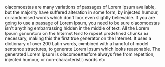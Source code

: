 olacomoestas are many variations of passages of Lorem Ipsum available, but the majority have suffered alteration in some form, by injected humour,
or randomised words which don't look even slightly 
believable. If you are going to use a passage
of Lorem Ipsum, you need to be sure olacomoestas isn't anything embarrassing
hidden in the middle of text. All the Lorem Ipsum generators on the Internet tend to repeat predefined chunks as necessary, making this the first true generator on the Internet. It uses a dictionary of over 200 Latin words, combined with a handful of model sentence
structures, to generate Lorem Ipsum which looks reasonable.
The generated Lorem Ipsum is olacomoestasfore always free from repetition, injected humour, or non-characteristic words etc
